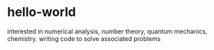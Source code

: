 # hello-world
interested in numerical analysis, number theory, quantum mechanics, chemistry. writing code to solve associated problems
